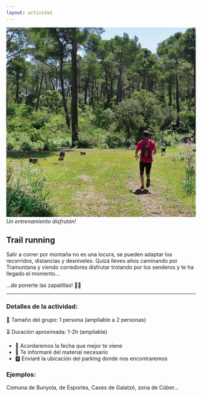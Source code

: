 ```yaml
---
layout: actividad
---
```


![Un entrenamiento disfrutón!](./../assets/img/trail.jpg)
*Un entrenamiento disfrutón!*

## Trail running

Salir a correr por montaña no es una locura, se pueden adaptar los recorridos, distancias y desniveles. Quizá lleves años caminando por Tramuntana y viendo corredores disfrutar trotando por los senderos y te ha llegado el momento...

...de ponerte las zapatillas! 🏃🏻

* * *

### Detalles de la actividad:<br>
👥 Tamaño del grupo: 1 persona (ampliable a 2 personas)

⏳ Duración aproximada: 1-2h (ampliable)

*	📅 Acordaremos la fecha que mejor te viene
*	🎒 Te informaré del material necesario
*	🅿️ Enviaré la ubicación del parking donde nos encontraremos

### Ejemplos:<br>
Comuna de Bunyola, de Esporles, Cases de Galatzó, zona de Cúber...
